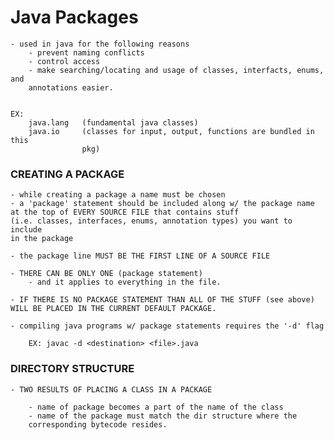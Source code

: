 # Java Packages

    - used in java for the following reasons
        - prevent naming conflicts
        - control access
        - make searching/locating and usage of classes, interfacts, enums, and
        annotations easier. 
        
        
    EX:
        java.lang   (fundamental java classes) 
        java.io     (classes for input, output, functions are bundled in this
                    pkg)
        

### CREATING A PACKAGE

    - while creating a package a name must be chosen
    - a 'package' statement should be included along w/ the package name 
    at the top of EVERY SOURCE FILE that contains stuff 
    (i.e. classes, interfaces, enums, annotation types) you want to include
    in the package
    
    - the package line MUST BE THE FIRST LINE OF A SOURCE FILE
    
    - THERE CAN BE ONLY ONE (package statement) 
        - and it applies to everything in the file. 
        
    - IF THERE IS NO PACKAGE STATEMENT THAN ALL OF THE STUFF (see above) 
    WILL BE PLACED IN THE CURRENT DEFAULT PACKAGE.
    
    - compiling java programs w/ package statements requires the '-d' flag
        
        EX: javac -d <destination> <file>.java
        
### DIRECTORY STRUCTURE

    - TWO RESULTS OF PLACING A CLASS IN A PACKAGE
    
        - name of package becomes a part of the name of the class
        - name of the package must match the dir structure where the
        corresponding bytecode resides.
        
        
